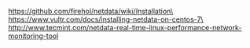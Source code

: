 https://github.com/firehol/netdata/wiki/Installation\
https://www.vultr.com/docs/installing-netdata-on-centos-7\
http://www.tecmint.com/netdata-real-time-linux-performance-network-monitoring-tool
